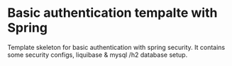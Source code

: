 # Basic authentication tempalte with Spring

Template skeleton for basic authentication with spring security. It contains some security configs, liquibase & mysql /h2 database setup.
